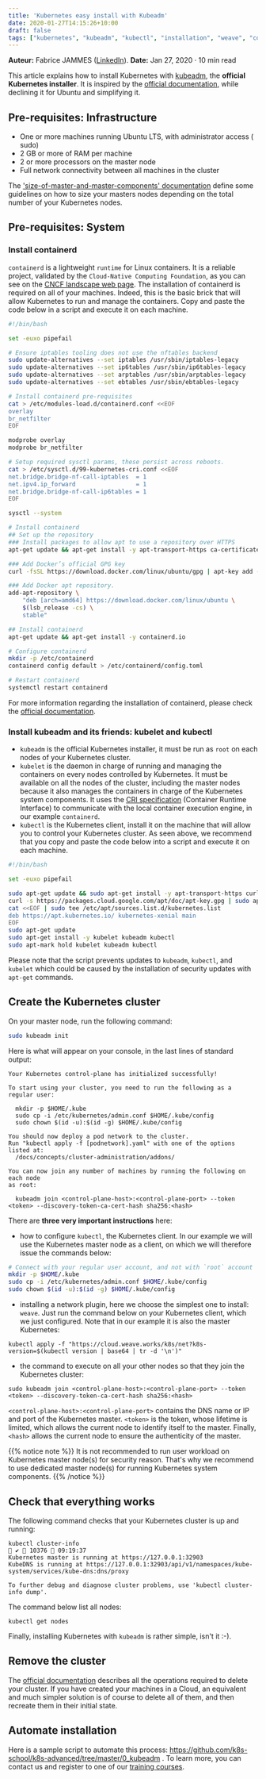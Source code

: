 ```yaml
---
title: 'Kubernetes easy install with Kubeadm'
date: 2020-01-27T14:15:26+10:00
draft: false
tags: ["kubernetes", "kubeadm", "kubectl", "installation", "weave", "containerd", "ubuntu"] 
---
```


**Auteur:** Fabrice JAMMES ([LinkedIn](https://www.linkedin.com/in/fabrice-jammes-5b29b042/)). 
**Date:** Jan 27, 2020 · 10 min read


This article explains how to install Kubernetes with [kubeadm](https://kubernetes.io/docs/reference/setup-tools/kubeadm/kubeadm/), the **official Kubernetes installer**. It is inspired by the [official documentation](https://kubernetes.io/docs/setup/production-environment/tools/kubeadm/create-cluster-kubeadm/), while declining it for Ubuntu and simplifying it.

## Pre-requisites: Infrastructure 

- One or more machines running Ubuntu LTS, with administrator access ( sudo)
- 2 GB or more of RAM per machine
- 2 or more processors on the master node
- Full network connectivity between all machines in the cluster

The ['size-of-master-and-master-components' documentation](https://kubernetes.io/docs/setup/best-practices/cluster-large/#size-of-master-and-master-components) define some guidelines on how to size your masters nodes depending on the total number of your Kubernetes nodes.

## Pre-requisites: System

### Install containerd

`containerd` is a lightweight `runtime` for Linux containers. It is a reliable project, validated by the `Cloud-Native Computing Foundation`, as you can see on the [CNCF landscape web page](https://landscape.cncf.io/selected=containerd). The installation of containerd is required on all of your machines. Indeed, this is the basic brick that will allow Kubernetes to run and manage the containers. Copy and paste the code below in a script and execute it on each machine.

```bash
#!/bin/bash

set -euxo pipefail

# Ensure iptables tooling does not use the nftables backend
sudo update-alternatives --set iptables /usr/sbin/iptables-legacy
sudo update-alternatives --set ip6tables /usr/sbin/ip6tables-legacy
sudo update-alternatives --set arptables /usr/sbin/arptables-legacy
sudo update-alternatives --set ebtables /usr/sbin/ebtables-legacy

# Install containerd pre-requisites
cat > /etc/modules-load.d/containerd.conf <<EOF
overlay
br_netfilter
EOF

modprobe overlay
modprobe br_netfilter

# Setup required sysctl params, these persist across reboots.
cat > /etc/sysctl.d/99-kubernetes-cri.conf <<EOF
net.bridge.bridge-nf-call-iptables  = 1
net.ipv4.ip_forward                 = 1
net.bridge.bridge-nf-call-ip6tables = 1
EOF

sysctl --system

# Install containerd
## Set up the repository
### Install packages to allow apt to use a repository over HTTPS
apt-get update && apt-get install -y apt-transport-https ca-certificates curl software-properties-common

### Add Docker’s official GPG key
curl -fsSL https://download.docker.com/linux/ubuntu/gpg | apt-key add -

### Add Docker apt repository.
add-apt-repository \
    "deb [arch=amd64] https://download.docker.com/linux/ubuntu \
    $(lsb_release -cs) \
    stable"

## Install containerd
apt-get update && apt-get install -y containerd.io

# Configure containerd
mkdir -p /etc/containerd
containerd config default > /etc/containerd/config.toml

# Restart containerd
systemctl restart containerd
```

For more information regarding the installation of containerd, please check the [official documentation](https://kubernetes.io/docs/setup/production-environment/container-runtimes/#containerd).

### Install kubeadm and its friends: kubelet and kubectl

* `kubeadm` is the official Kubernetes installer, it must be run as `root` on each nodes of your Kubernetes cluster.
* `kubelet` is the daemon in charge of running and managing the containers on every nodes controlled by Kubernetes. It must be available on all the nodes of the cluster, including the master nodes because it also manages the containers in charge of the Kubernetes system components. It uses the [CRI specification](https://developer.ibm.com/blogs/kube-cri-overview/) (Container Runtime Interface) to communicate with the local container execution engine, in our example `containerd`.
* `kubectl` is the Kubernetes client, install it on the machine that will allow you to control your Kubernetes cluster.
As seen above, we recommend that you copy and paste the code below into a script and execute it on each machine.

```bash
#!/bin/bash

set -euxo pipefail

sudo apt-get update && sudo apt-get install -y apt-transport-https curl
curl -s https://packages.cloud.google.com/apt/doc/apt-key.gpg | sudo apt-key add -
cat <<EOF | sudo tee /etc/apt/sources.list.d/kubernetes.list
deb https://apt.kubernetes.io/ kubernetes-xenial main
EOF
sudo apt-get update
sudo apt-get install -y kubelet kubeadm kubectl
sudo apt-mark hold kubelet kubeadm kubectl
```

Please note that the script prevents updates to `kubeadm`, `kubectl`, and `kubelet` which could be caused by the installation of security updates with `apt-get` commands.

## Create the Kubernetes cluster

On your master node, run the following command:
```bash
sudo kubeadm init
```

Here is what will appear on your console, in the last lines of standard output:

```
Your Kubernetes control-plane has initialized successfully!

To start using your cluster, you need to run the following as a regular user:

  mkdir -p $HOME/.kube
  sudo cp -i /etc/kubernetes/admin.conf $HOME/.kube/config
  sudo chown $(id -u):$(id -g) $HOME/.kube/config

You should now deploy a pod network to the cluster.
Run "kubectl apply -f [podnetwork].yaml" with one of the options listed at:
  /docs/concepts/cluster-administration/addons/

You can now join any number of machines by running the following on each node
as root:

  kubeadm join <control-plane-host>:<control-plane-port> --token <token> --discovery-token-ca-cert-hash sha256:<hash>
```

There are **three very important instructions** here:

- how to configure `kubectl`, the Kubernetes client. In our example we will use the Kubernetes master node as a client, on which we will therefore issue the commands below:
```bash
# Connect with your regular user account, and not with `root` account
mkdir -p $HOME/.kube
sudo cp -i /etc/kubernetes/admin.conf $HOME/.kube/config
sudo chown $(id -u):$(id -g) $HOME/.kube/config
```
- installing a network plugin, here we choose the simplest one to install: `weave`. Just run the command below on your Kubernetes client, which we just configured. Note that in our example it is also the master Kubernetes:
```shell
kubectl apply -f "https://cloud.weave.works/k8s/net?k8s-version=$(kubectl version | base64 | tr -d '\n')"
```
- the command to execute on all your other nodes so that they join the Kubernetes cluster:
```shell
sudo kubeadm join <control-plane-host>:<control-plane-port> --token <token> --discovery-token-ca-cert-hash sha256:<hash>
```

`<control-plane-host>:<control-plane-port>` contains the DNS name or IP and port of the Kubernetes master. `<token>` is the token, whose lifetime is limited, which allows the current node to identify itself to the master. Finally, `<hash>` allows the current node to ensure the authenticity of the master.

{{% notice note %}}
It is not recommended to run user workload on Kubernetes master node(s) for security reason. That's why we recommend to use dedicated master node(s) for running Kubernetes system components.
{{% /notice %}}


## Check that everything works

The following command checks that your Kubernetes cluster is up and running:

```shell
kubectl cluster-info                                                                                                                                                        ✔  10376  09:19:37
Kubernetes master is running at https://127.0.0.1:32903
KubeDNS is running at https://127.0.0.1:32903/api/v1/namespaces/kube-system/services/kube-dns:dns/proxy

To further debug and diagnose cluster problems, use 'kubectl cluster-info dump'.
```

The command below list all nodes:
```shell
kubectl get nodes
```

Finally, installing Kubernetes with `kubeadm` is rather simple, isn't it :-).

## Remove the cluster
The [official documentation](https://kubernetes.io/docs/setup/production-environment/tools/kubeadm/create-cluster-kubeadm/#tear-down) describes all the operations required to delete your cluster. If you have created your machines in a Cloud, an equivalent and much simpler solution is of course to delete all of them, and then recreate them in their initial state.

## Automate installation

Here is a sample script to automate this process: https://github.com/k8s-school/k8s-advanced/tree/master/0_kubeadm . To learn more, you can contact us and register to one of our [training courses](https://k8s-school.fr/formations-kubernetes).
